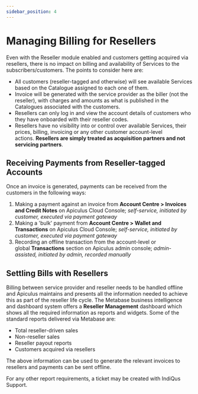 ```yaml
---
sidebar_position: 4
---
```

# Managing Billing for Resellers

Even with the Reseller module enabled and customers getting acquired via resellers, there is no impact on billing and availability of Services to the subscribers/customers. The points to consider here are:

- All customers (reseller-tagged and otherwise) will see available Services based on the Catalogue assigned to each one of them.
- Invoice will be generated with the service provider as the biller (not the reseller), with charges and amounts as what is published in the Catalogues associated with the customers.
- Resellers can only log in and view the account details of customers who they have onboarded with their reseller codes.
- Resellers have no visibility into or control over available Services, their prices, billing, invoicing or any other customer account-level actions. **Resellers are simply treated as acquisition partners and not servicing partners**.

## Receiving Payments from Reseller-tagged Accounts

Once an invoice is generated, payments can be received from the customers in the following ways:

1. Making a payment against an invoice from **Account Centre > Invoices and Credit Notes** on Apiculus Cloud Console; _self-service, initiated by customer, executed via payment gateway_
2. Making a 'bulk' payment from **Account Centre > Wallet and Transactions** on Apiculus Cloud Console; _self-service, initiated by customer, executed via payment gateway_
3. Recording an offline transaction from the account-level or global **Transactions** section on Apiculus admin console; _admin-assisted, initiated by admin, recorded manually_

## Settling Bills with Resellers

Billing between service provider and reseller needs to be handled offline and Apiculus maintains and presents all the information needed to achieve this as part of the reseller life cycle. The Metabase business intelligence and dashboard system offers a **Reseller Management** dashboard which shows all the required information as reports and widgets. Some of the standard reports delivered via Metabase are:

- Total reseller-driven sales
- Non-reseller sales
- Reseller payout reports
- Customers acquired via resellers

The above information can be used to generate the relevant invoices to resellers and payments can be sent offline.

For any other report requirements, a ticket may be created with IndiQus Support.




